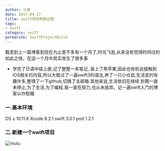 ```yaml
---
author: 小莫
date: 2017-04-17
title: swift项目构架过程
tags:
- swift
category: swift
permalink: SwiftProjectBuild
---
```

截至到上一篇博客到现在为止差不多有一个月了,时光飞逝,从来没有觉得时间过的如此之快。在这一个月中其实发生了很多事
* 学完了日语中级上册,记了整整一本笔记, 装上了黑苹果,因此也有机会接触到IOS相关的内容,所以大致过了一遍swift3的语法,养了一只小仓鼠,生活变的有趣许多,整理了一下github,切换了主邮箱
 其他来说,生活依旧在继续.折腾一直未停止,为了生活,为了编程.我一直在努力,也从未放弃。记一遍swift入门的博客以作慰藉
<!-- more -->

### 一.基本环境
OS x 10.11.6
Xcode 8.2.1
swift 3.0.1
pod 1.2.1

### 二.新建一个swift项目
![mulu](http://image.xiaomo.info/swift/mulu.png)